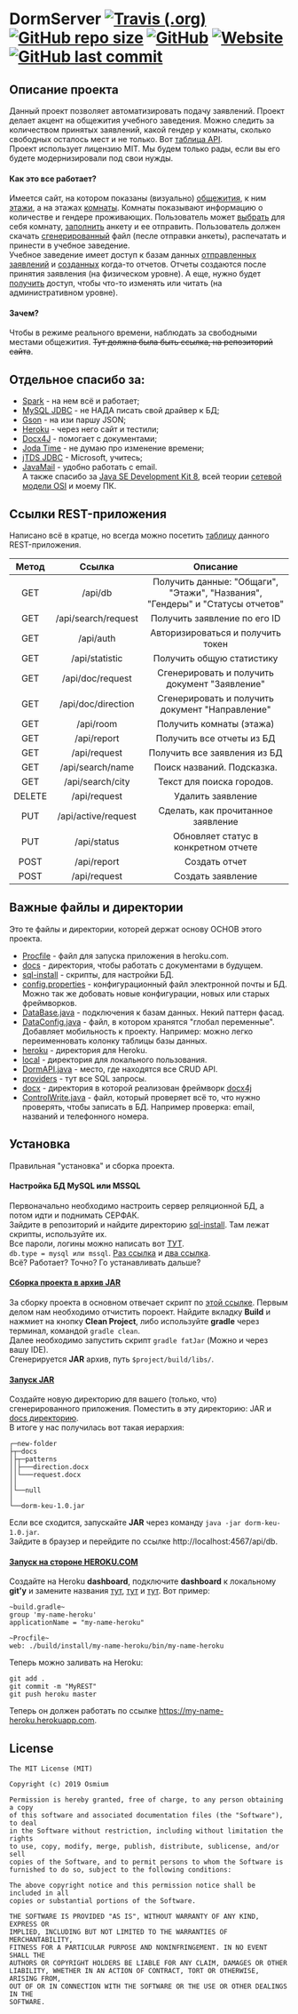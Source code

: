 # DormServer [![Travis (.org)](https://img.shields.io/travis/OsmiumKZ/DormServer.svg)](https://travis-ci.org/OsmiumKZ/DormServer) [![GitHub repo size](https://img.shields.io/github/repo-size/OsmiumKZ/DormServer.svg)](https://github.com/OsmiumKZ/DormServer) [![GitHub](https://img.shields.io/github/license/OsmiumKZ/DormServer.svg)](https://github.com/OsmiumKZ/DormServer/blob/master/LICENSE) [![Website](https://img.shields.io/website/https/dorm-keu.herokuapp.com/api/db.svg)](https://dorm-keu.herokuapp.com/api/db) [![GitHub last commit](https://img.shields.io/github/last-commit/OsmiumKZ/DormServer.svg)](https://github.com/OsmiumKZ/DormServer/commits/master)

## Описание проекта
Данный проект позволяет автоматизировать подачу заявлений. Проект делает акцент на общежития учебного заведения. Можно следить за количеством принятых заявлений, какой гендер у комнаты, сколько свободных осталось мест и не только. Вот [таблица API](https://docs.google.com/spreadsheets/d/1f5oslv4L3VMU16m3xWj5cY1P-9549iu62Jq15v2STOg/edit#gid=0).<br />
Проект использует лицензию MIT. Мы будем только рады, если вы его будете модернизировали под свои нужды.<br />

#### Как это все работает?
Имеется сайт, на котором показаны (визуально) [общежития](https://github.com/OsmiumKZ/DormServer/blob/master/src/main/java/kz/dorm/api/dorm/util/gson/Dorm.java), к ним [этажи](https://github.com/OsmiumKZ/DormServer/blob/master/src/main/java/kz/dorm/api/dorm/util/gson/RoomOne.java), а на этажах [комнаты](https://github.com/OsmiumKZ/DormServer/blob/master/src/main/java/kz/dorm/api/dorm/util/gson/Room.java). Комнаты показывают информацию о количестве и гендере проживающих. Пользователь может [выбрать](https://github.com/OsmiumKZ/DormServer/blob/master/src/main/java/kz/dorm/api/dorm/DormAPI.java#L64) для себя комнату, [заполнить](https://github.com/OsmiumKZ/DormServer/blob/master/src/main/java/kz/dorm/api/dorm/DormAPI.java#L285) анкету и ее отправить. Пользователь должен скачать [сгенерированный](https://github.com/OsmiumKZ/DormServer/blob/master/src/main/java/kz/dorm/api/dorm/DormAPI.java#L95) файл (песле отправки анкеты), распечатать и принести в учебное заведение.<br />
Учебное заведение имеет доступ к базам данных [отправленных заявлений](https://github.com/OsmiumKZ/DormServer/blob/master/src/main/java/kz/dorm/api/dorm/DormAPI.java#L192) и [созданных](https://github.com/OsmiumKZ/DormServer/blob/master/src/main/java/kz/dorm/api/dorm/DormAPI.java#L163) когда-то отчетов. Отчеты создаются после принятия заявления (на физическом уровне). А еще, нужно будет [получить](https://github.com/OsmiumKZ/DormServer/blob/master/src/main/java/kz/dorm/api/dorm/DormAPI.java#L47) доступ, чтобы что-то изменять или читать (на административном уровне). 

#### Зачем?
Чтобы в режиме реального времени, наблюдать за свободными местами общежития. ~~Тут должна была быть ссылка, на репозиторий сайта~~.

## Отдельное спасибо за:
+ [Spark](http://sparkjava.com) - на нем всё и работает;
+ [MySQL JDBC](https://www.mysql.com/products/connector) - не НАДА писать свой драйвер к БД;
+ [Gson](https://github.com/google/gson) - на изи паршу JSON;
+ [Heroku](https://www.heroku.com) - через него сайт и тестили;
+ [Docx4J](https://www.docx4java.org/trac/docx4j) - помогает с документами;
+ [Joda Time](https://www.joda.org/joda-time) - не думаю про изменение времени;
+ [jTDS JDBC](http://jtds.sourceforge.net) - Microsoft, учитесь;
+ [JavaMail](https://www.oracle.com/technetwork/java/javamail/index.html) - удобно работать с email.<br />
А также спасибо за [Java SE Development Kit 8](https://www.oracle.com/technetwork/java/javase/downloads/jdk8-downloads-2133151.html), всей теории [сетевой модели OSI](https://ru.wikipedia.org/wiki/%D0%A1%D0%B5%D1%82%D0%B5%D0%B2%D0%B0%D1%8F_%D0%BC%D0%BE%D0%B4%D0%B5%D0%BB%D1%8C_OSI) и моему ПК.

## Ссылки REST-приложения
Написано всё в кратце, но всегда можно посетить [таблицу](https://docs.google.com/spreadsheets/d/1f5oslv4L3VMU16m3xWj5cY1P-9549iu62Jq15v2STOg/edit#gid=0) данного REST-приложения.<br />

| Метод | Ссылка | Описание |
|:-----:|:------:|:--------:|
| GET | /api/db | Получить данные: "Общаги", "Этажи", "Названия", "Гендеры" и "Статусы отчетов" |
| GET | /api/search/request | Получить заявление по его ID |
| GET | /api/auth | Авторизироваться и получить токен |
| GET | /api/statistic | Получить общую статистику |
| GET | /api/doc/request | Сгенерировать и получить документ "Заявление" |
| GET | /api/doc/direction | Сгенерировать и получить документ "Направление" |
| GET | /api/room | Получить комнаты (этажа) |
| GET | /api/report | Получить все отчеты из БД |
| GET | /api/request | Получить все заявления из БД |
| GET | /api/search/name | Поиск названий. Подсказка. |
| GET | /api/search/city | Текст для поиска городов. |
| DELETE | /api/request | Удалить заявление |
| PUT | /api/active/request | Сделать, как прочитанное заявление|
| PUT | /api/status | Обновляет статус в конкретном отчете |
| POST | /api/report | Создать отчет |
| POST | /api/request | Создать заявление |

## Важные файлы и директории
Это те файлы и директории, которей держат основу ОСНОВ этого проекта.
+ [Procfile](https://github.com/OsmiumKZ/DormServer/blob/master/Procfile) - файл для запуска приложения в heroku.com.
+ [docs](https://github.com/OsmiumKZ/DormServer/tree/master/docs) - директория, чтобы работать с документами в будущем.
+ [sql-install](https://github.com/OsmiumKZ/DormServer/tree/master/sql-install) - скрипты, для настройки БД.
+ [config.properties](https://github.com/OsmiumKZ/DormServer/blob/master/src/main/resources/config.properties) - конфигурационный файл электронной почты и БД. Можно так же добовать новые конфигурации, новых или старых фреймворков.
+ [DataBase.java](https://github.com/OsmiumKZ/DormServer/blob/master/src/main/java/kz/dorm/utils/DataBase.java) - подключения к базам данных. Некий паттерн фасад.
+ [DataConfig.java](https://github.com/OsmiumKZ/DormServer/blob/master/src/main/java/kz/dorm/utils/DataConfig.java) - файл, в котором хранятся "глобал переменные". Добавляет мобильность к проекту. Например: можно легко переименновать колонку таблицы базы данных.
+ [heroku](https://github.com/OsmiumKZ/DormServer/tree/master/src/main/java/kz/dorm/heroku) - директория для Heroku.
+ [local](https://github.com/OsmiumKZ/DormServer/tree/master/src/main/java/kz/dorm/local) - директория для локального пользования.
+ [DormAPI.java](https://github.com/OsmiumKZ/DormServer/blob/master/src/main/java/kz/dorm/api/dorm/DormAPI.java) - место, где находятся все CRUD API.
+ [providers](https://github.com/OsmiumKZ/DormServer/tree/master/src/main/java/kz/dorm/api/dorm/util/statement/providers) - тут все SQL запросы.
+ [docx](https://github.com/OsmiumKZ/DormServer/tree/master/src/main/java/kz/dorm/docx) - директория в которой реализован фреймворк [docx4j](https://www.docx4java.org/trac/docx4j)
+ [ControlWrite.java](https://github.com/OsmiumKZ/DormServer/blob/master/src/main/java/kz/dorm/utils/ControlWrite.java) - файл, который проверяет всё то, что нужно проверять, чтобы записать в БД. Например проверка: email, названий и телефонного номера.

## Установка
Правильная "установка" и сборка проекта. 

#### Настройка БД MySQL или MSSQL
Первоначально необходимо настроить сервер реляционной БД, а потом идти и поднимать СЕРФАК.<br />
Зайдите в репозиторий и найдите директорию [sql-install](https://github.com/OsmiumKZ/DormServer/tree/master/sql-install). Там лежат скрипты, используйте их.<br />
Все пароли, логины можно написать вот [ТУТ](https://github.com/OsmiumKZ/DormServer/blob/master/src/main/resources/config.properties).<br />
`db.type = mysql или mssql`. [Раз ссылка](https://github.com/OsmiumKZ/DormServer/blob/master/src/main/java/kz/dorm/utils/EnumDBType.java) и [два ссылка](https://github.com/OsmiumKZ/DormServer/blob/master/src/main/resources/config.properties#L2).<br />
Всё? Работает? Точно? Го устанавливать дальше? 

#### [Сборка проекта в архив JAR](https://www.mkyong.com/gradle/gradle-create-a-jar-file-with-dependencies/)
За сборку проекта в основном отвечает скрипт по [этой ссылке](https://github.com/OsmiumKZ/DormServer/blob/master/build.gradle#L32). Первым делом нам необходимо отчистить пороект. Найдите вкладку **Build** и нажмиет на кнопку **Clean Project**, либо используйте **gradle** через терминал, командой `gradle clean`.<br />
Далее необходимо запустить скрипт `gradle fatJar` (Можно и через вашу IDE).<br />
Сгенерируется **JAR** архив, путь `$project/build/libs/`.<br />

#### [Запуск JAR](https://ru.wikihow.com/%D0%B7%D0%B0%D0%BF%D1%83%D1%81%D1%82%D0%B8%D1%82%D1%8C-.JAR-%D1%84%D0%B0%D0%B9%D0%BB)
Создайте новую директорию для вашего (только, что) сгенерированного приложения. Поместить в эту директорию: JAR и [docs директорию](https://github.com/OsmiumKZ/DormServer/tree/master/docs).<br />
В итоге у нас получилась вот такая иерархия:
```
┌─new-folder
├┬─docs
│├┬─patterns
││├───direction.docx
││└───request.docx
││
│└──null
│
└──dorm-keu-1.0.jar
```
Если все сходится, запускайте **JAR** через команду `java -jar dorm-keu-1.0.jar`.<br />
Зайдите в браузер и перейдите по ссылке http://localhost:4567/api/db.

#### [Запуск на стороне HEROKU.COM](https://devcenter.heroku.com/categories/java-support)
Создайте на Heroku **dashboard**, подключите **dashboard** к локальному **git'у** и замените названия [тут](https://github.com/OsmiumKZ/DormServer/blob/master/build.gradle#L4), [тут](https://github.com/OsmiumKZ/DormServer/blob/master/build.gradle#L7) и [тут](https://github.com/OsmiumKZ/DormServer/blob/master/Procfile#L1). Вот пример:
```
~build.gradle~
group 'my-name-heroku'
applicationName = "my-name-heroku"

~Procfile~
web: ./build/install/my-name-heroku/bin/my-name-heroku
```
Теперь можно заливать на Heroku:
```
git add .
git commit -m "MyREST"
git push heroku master
```
Теперь он должен работать по ссылке https://my-name-heroku.herokuapp.com.

## License
```
The MIT License (MIT)

Copyright (c) 2019 Osmium

Permission is hereby granted, free of charge, to any person obtaining a copy
of this software and associated documentation files (the "Software"), to deal
in the Software without restriction, including without limitation the rights
to use, copy, modify, merge, publish, distribute, sublicense, and/or sell
copies of the Software, and to permit persons to whom the Software is
furnished to do so, subject to the following conditions:

The above copyright notice and this permission notice shall be included in all
copies or substantial portions of the Software.

THE SOFTWARE IS PROVIDED "AS IS", WITHOUT WARRANTY OF ANY KIND, EXPRESS OR
IMPLIED, INCLUDING BUT NOT LIMITED TO THE WARRANTIES OF MERCHANTABILITY,
FITNESS FOR A PARTICULAR PURPOSE AND NONINFRINGEMENT. IN NO EVENT SHALL THE
AUTHORS OR COPYRIGHT HOLDERS BE LIABLE FOR ANY CLAIM, DAMAGES OR OTHER
LIABILITY, WHETHER IN AN ACTION OF CONTRACT, TORT OR OTHERWISE, ARISING FROM,
OUT OF OR IN CONNECTION WITH THE SOFTWARE OR THE USE OR OTHER DEALINGS IN THE
SOFTWARE.
```

